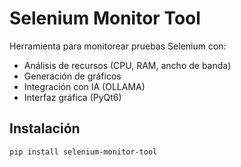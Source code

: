 # Selenium Monitor Tool

Herramienta para monitorear pruebas Selenium con:
- Análisis de recursos (CPU, RAM, ancho de banda)
- Generación de gráficos
- Integración con IA (OLLAMA)
- Interfaz gráfica (PyQt6)

## Instalación
```bash
pip install selenium-monitor-tool